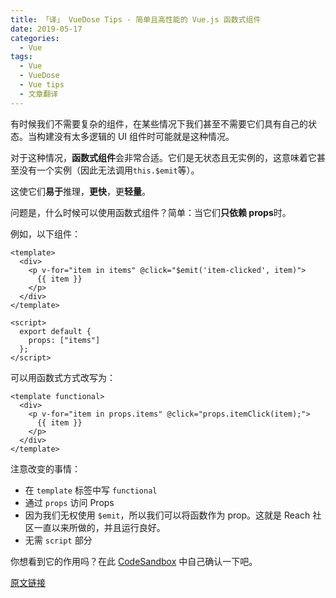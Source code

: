 ```yaml
---
title: 「译」 VueDose Tips - 简单且高性能的 Vue.js 函数式组件
date: 2019-05-17
categories:
  - Vue
tags:
  - Vue
  - VueDose
  - Vue tips
  - 文章翻译
---
```


有时候我们不需要复杂的组件，在某些情况下我们甚至不需要它们具有自己的状态。当构建没有太多逻辑的 UI 组件时可能就是这种情况。

对于这种情况，**函数式组件**会非常合适。它们是无状态且无实例的，这意味着它甚至没有一个实例（因此无法调用`this.$emit`等）。

这使它们**易于**推理，**更快**，更**轻量**。

问题是，什么时候可以使用函数式组件？简单：当它们**只依赖 props**时。

例如，以下组件：

```vue
<template>
  <div>
    <p v-for="item in items" @click="$emit('item-clicked', item)">
      {{ item }}
    </p>
  </div>
</template>

<script>
  export default {
    props: ["items"]
  };
</script>
```

可以用函数式方式改写为：

```vue
<template functional>
  <div>
    <p v-for="item in props.items" @click="props.itemClick(item);">
      {{ item }}
    </p>
  </div>
</template>
```

注意改变的事情：

- 在 `template` 标签中写 `functional`
- 通过 `props` 访问 Props
- 因为我们无权使用 `$emit`，所以我们可以将函数作为 prop。这就是 Reach 社区一直以来所做的，并且运行良好。
- 无需 `script` 部分

你想看到它的作用吗？在此 [CodeSandbox](https://codesandbox.io/s/rwxp7pnklo) 中自己确认一下吧。

[原文链接](https://vuedose.tips/tips/simple-and-performant-functional-vue-js-components)
